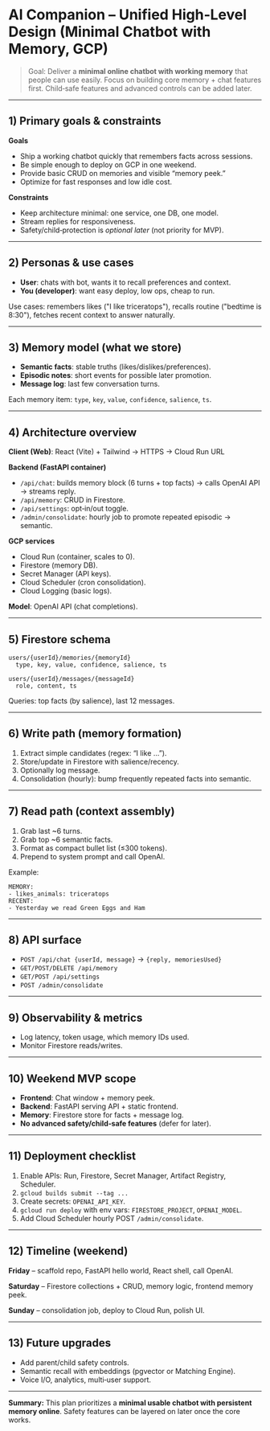 # AI Companion – Unified High‑Level Design (Minimal Chatbot with Memory, GCP)

> Goal: Deliver a **minimal online chatbot with working memory** that people can use easily. Focus on building core memory + chat features first. Child‑safe features and advanced controls can be added later.

---

## 1) Primary goals & constraints

**Goals**

* Ship a working chatbot quickly that remembers facts across sessions.
* Be simple enough to deploy on GCP in one weekend.
* Provide basic CRUD on memories and visible “memory peek.”
* Optimize for fast responses and low idle cost.

**Constraints**

* Keep architecture minimal: one service, one DB, one model.
* Stream replies for responsiveness.
* Safety/child‑protection is *optional later* (not priority for MVP).

---

## 2) Personas & use cases

* **User**: chats with bot, wants it to recall preferences and context.
* **You (developer)**: want easy deploy, low ops, cheap to run.

Use cases: remembers likes ("I like triceratops"), recalls routine ("bedtime is 8:30"), fetches recent context to answer naturally.

---

## 3) Memory model (what we store)

* **Semantic facts**: stable truths (likes/dislikes/preferences).
* **Episodic notes**: short events for possible later promotion.
* **Message log**: last few conversation turns.

Each memory item: `type`, `key`, `value`, `confidence`, `salience`, `ts`.

---

## 4) Architecture overview

**Client (Web)**: React (Vite) + Tailwind → HTTPS → Cloud Run URL

**Backend (FastAPI container)**

* `/api/chat`: builds memory block (6 turns + top facts) → calls OpenAI API → streams reply.
* `/api/memory`: CRUD in Firestore.
* `/api/settings`: opt‑in/out toggle.
* `/admin/consolidate`: hourly job to promote repeated episodic → semantic.

**GCP services**

* Cloud Run (container, scales to 0).
* Firestore (memory DB).
* Secret Manager (API keys).
* Cloud Scheduler (cron consolidation).
* Cloud Logging (basic logs).

**Model**: OpenAI API (chat completions).

---

## 5) Firestore schema

```
users/{userId}/memories/{memoryId}
  type, key, value, confidence, salience, ts

users/{userId}/messages/{messageId}
  role, content, ts
```

Queries: top facts (by salience), last 12 messages.

---

## 6) Write path (memory formation)

1. Extract simple candidates (regex: “I like …”).
2. Store/update in Firestore with salience/recency.
3. Optionally log message.
4. Consolidation (hourly): bump frequently repeated facts into semantic.

---

## 7) Read path (context assembly)

1. Grab last \~6 turns.
2. Grab top \~6 semantic facts.
3. Format as compact bullet list (≤300 tokens).
4. Prepend to system prompt and call OpenAI.

Example:

```
MEMORY:
- likes_animals: triceratops
RECENT:
- Yesterday we read Green Eggs and Ham
```

---

## 8) API surface

* `POST /api/chat {userId, message}` → `{reply, memoriesUsed}`
* `GET/POST/DELETE /api/memory`
* `GET/POST /api/settings`
* `POST /admin/consolidate`

---

## 9) Observability & metrics

* Log latency, token usage, which memory IDs used.
* Monitor Firestore reads/writes.

---

## 10) Weekend MVP scope

* **Frontend**: Chat window + memory peek.
* **Backend**: FastAPI serving API + static frontend.
* **Memory**: Firestore store for facts + message log.
* **No advanced safety/child‑safe features** (defer for later).

---

## 11) Deployment checklist

1. Enable APIs: Run, Firestore, Secret Manager, Artifact Registry, Scheduler.
2. `gcloud builds submit --tag ...`
3. Create secrets: `OPENAI_API_KEY`.
4. `gcloud run deploy` with env vars: `FIRESTORE_PROJECT`, `OPENAI_MODEL`.
5. Add Cloud Scheduler hourly POST `/admin/consolidate`.

---

## 12) Timeline (weekend)

**Friday** – scaffold repo, FastAPI hello world, React shell, call OpenAI.

**Saturday** – Firestore collections + CRUD, memory logic, frontend memory peek.

**Sunday** – consolidation job, deploy to Cloud Run, polish UI.

---

## 13) Future upgrades

* Add parent/child safety controls.
* Semantic recall with embeddings (pgvector or Matching Engine).
* Voice I/O, analytics, multi‑user support.

---

**Summary:** This plan prioritizes a **minimal usable chatbot with persistent memory online**. Safety features can be layered on later once the core works.
